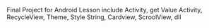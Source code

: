 Final Project for Android Lesson include Activity, get Value Activity, RecycleView, Theme, Style String, Cardview, ScroolView, dll